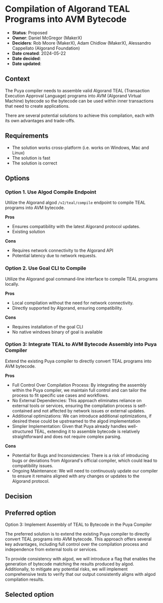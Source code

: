 # Compilation of Algorand TEAL Programs into AVM Bytecode

- **Status**: Proposed
- **Owner**: Daniel McGregor (MakerX)
- **Deciders**: Rob Moore (MakerX), Adam Chidlow (MakerX), Alessandro Cappellato (Algorand Foundation)
- **Date created**: 2024-05-22
- **Date decided**: 
- **Date updated**: 

## Context

The Puya compiler needs to assemble valid Algorand TEAL (Transaction Execution Approval Language) programs into AVM (Algorand Virtual Machine) bytecode 
so the bytecode can be used within inner transactions that need to create applications.

There are several potential solutions to achieve this compilation, each with its own advantages and trade-offs.

## Requirements

* The solution works cross-platform (i.e. works on Windows, Mac and Linux)
* The solution is fast
* The solution is correct

## Options

### Option 1. Use Algod Compile Endpoint

Utilize the Algorand algod `/v2/teal/compile` endpoint to compile TEAL programs into AVM bytecode.

**Pros**

* Ensures compatibility with the latest Algorand protocol updates.
* Existing solution

**Cons**

* Requires network connectivity to the Algorand API
* Potential latency due to network requests.

### Option 2. Use Goal CLI to Compile

Utilize the Algorand goal command-line interface to compile TEAL programs locally.

**Pros**

* Local compilation without the need for network connectivity.
* Directly supported by Algorand, ensuring compatibility.

**Cons**

* Requires installation of the goal CLI
* No native windows binary of goal is available


### Option 3: Integrate TEAL to AVM Bytecode Assembly into Puya Compiler

Extend the existing Puya compiler to directly convert TEAL programs into AVM bytecode.

**Pros**

* Full Control Over Compilation Process: By integrating the assembly within the Puya compiler, we maintain full control and can tailor the process to fit specific use cases and workflows.
* No External Dependencies: This approach eliminates reliance on external tools or services, ensuring the compilation process is self-contained and not affected by network issues or external updates.
* Additional optimizations: We can introduce additional optimizations, if desired these could be upstreamed to the algod implementation
* Simpler Implementation: Given that Puya already handles well-structured TEAL, extending it to assemble bytecode is relatively straightforward and does not require complex parsing.

**Cons**

* Potential for Bugs and Inconsistencies: There is a risk of introducing bugs or deviations from Algorand's official compiler, which could lead to compatibility issues.
* Ongoing Maintenance: We will need to continuously update our compiler to ensure it remains aligned with any changes or updates to the Algorand protocol.

## Decision


## Preferred option

Option 3: Implement Assembly of TEAL to Bytecode in the Puya Compiler

The preferred solution is to extend the existing Puya compiler to directly convert TEAL programs into AVM bytecode. 
This approach offers several key advantages, including full control over the compilation process and independence from external tools or services. 

To provide consistency with algod, we will introduce a flag that enables the generation of bytecode matching the results produced by algod. 
Additionally, to mitigate any potential risks, we will implement comprehensive tests to verify that our output consistently 
aligns with algod compilation results.

## Selected option
